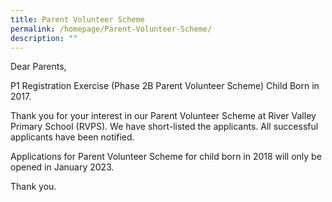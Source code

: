 ```yaml
---
title: Parent Volunteer Scheme
permalink: /homepage/Parent-Volunteer-Scheme/
description: ""
---
```






Dear Parents,

P1 Registration Exercise (Phase 2B Parent Volunteer Scheme) Child Born in 2017.

Thank you for your interest in our Parent Volunteer Scheme at River Valley Primary School (RVPS). We have short-listed the applicants. All successful applicants have been notified.

Applications for Parent Volunteer Scheme for child born in 2018 will only be opened in January 2023.

Thank you.
